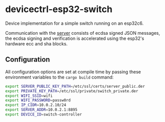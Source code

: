 # devicectrl-esp32-switch

Device implementation for a simple switch running on an esp32c6.

Communication with the [server](https://github.com/MatthewCash/devicectrl-server) consists of ecdsa signed JSON messages, the ecdsa signing and verification is accelerated using the esp32's hardware ecc and sha blocks.

## Configuration

All configuration options are set at compile time by passing these environment variables to the `cargo build` command:

```sh
export SERVER_PUBLIC_KEY_PATH=/etc/ssl/certs/server_public.der
export PRIVATE_KEY_PATH=/etc/ssl/private/switch_private.der
export WIFI_SSID=wifi
export WIFI_PASSWORD=passw0rd
export IP_CIDR=10.0.2.10/24
export SERVER_ADDR=10.0.2.1:8895
export DEVICE_ID=switch-controller
```
